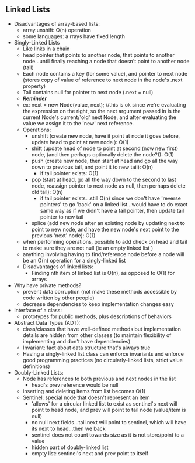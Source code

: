 ## Linked Lists
 - Disadvantages of array-based lists:
   - array.unshift: O(n) operation 
   - some languages: a rrays have fixed length
 - Singly-Linked Lists
   - Like links in a chain
   - head pointer that points to another node, that points to another node...until finally reaching a node that doesn't point to another node (tail)
   - Each node contains a key (for some value), and pointer to next node (stores copy of value of reference to next node in the node's .next property)
   - Tail contains null for pointer to next node (.next = null) 
   - ***Reminder***
    - ex: next = new Node(value, next); //this is ok since we're evaluating the expression on the right, so the next argument passed in is the current Node's current/'old' next Node, and after evaluating the value we assign it to the 'new' next reference. 
   - Operations:
     - unshift (create new node, have it point at node it goes before, update head to point at new node ): O(1)
     - shift (update head of node to point at second (now new first) node, (and then perhaps optionally delete the node?)): O(1)
     - push (create new node, then start at head and go all the way down to previous tail, and point it to new tail): O(n)
       - if tail pointer exists: O(1)
     - pop (start at head, go all the way down to the second to last node, reassign pointer to next node as null, then perhaps delete old tail): O(n)
       - if tail pointer exists...still O(n) since we don't have 'reverse pointers' to go 'back' on a linked list...would have to do exact same way as if we didn't have a tail pointer, then update tail pointer to new tail
     - splice (add new node after an existing node by updating next to point to new node, and have the new node's next point to the previous 'next' node): O(1)
   - when performing operations, possible to add check on head and tail to make sure they are not null (ie an empty linked list )
   - anything involving having to find/reference node before a node will be an O(n) operation for a singly-linked list
   - Disadvantages of linked lists: 
     - Finding nth item of linked list is O(n), as opposed to O(1) for arrays
 - Why have private methods?
   - prevent data corruption (not make these methods accessible by code written by other people)
   - decrease dependencies to keep implementation changes easy
 - Interface of a class: 
   - prototypes for public methods, plus descriptions of behaviors
 - Abstract Data Types (ADT): 
   - class/classes that have well-defined methods but implementation details are hidden from other classes (to maintain flexibility of implementing and don't have dependencies)
   - Invariant: fact about data structure that's always true
   - Having a singly-linked list class can enforce invariants and enforce good programming practices (no circularly-linked lists, strict value definitions)
 - Doubly-Linked Lists:
   - Node has references to both previous and next nodes in the list
     - head's prev reference would be null
   - inserting and deleting items from list becomes O(1)
   - Sentinel: special node that doesn't represent an item
     - 'allows' for a circular linked list to exist as sentinel's next will point to head node, and prev will point to tail node (value/item is null)
     - no null next fields...tail.next will point to sentinel, which will have its next to head...then we back
     - sentinel does not count towards size as it is not store/point to a value
     - hidden part of doubly-linked list 
     - empty list: sentinel's next and prev point to itself 

